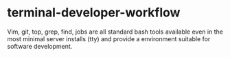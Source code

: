 # terminal-developer-workflow
Vim, git, top, grep, find, jobs are all standard bash tools available even in the most minimal server installs (tty) and provide a environment suitable for software development.
